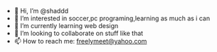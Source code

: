 - 👋 Hi, I’m @shaddd
- 👀 I’m interested in soccer,pc programing,learning as much as i can
- 🌱 I’m currently learning web design
- 💞️ I’m looking to collaborate on stuff like that
- 📫 How to reach me: freelymeet@yahoo.com

<!---
shaddd/shaddd is a ✨ special ✨ repository because its `README.md` (this file) appears on your GitHub profile.
You can click the Preview link to take a look at your changes.
--->
